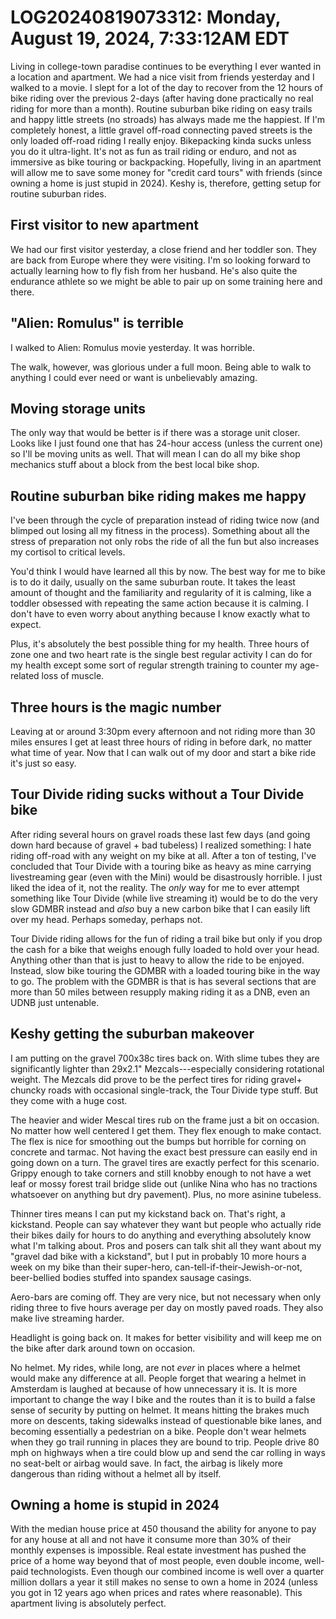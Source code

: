# LOG20240819073312: Monday, August 19, 2024, 7:33:12AM EDT

Living in college-town paradise continues to be everything I ever wanted in a location and apartment. We had a nice visit from friends yesterday and I walked to a movie. I slept for a lot of the day to recover from the 12 hours of bike riding over the previous 2-days (after having done practically no real riding for more than a month). Routine suburban bike riding on easy trails and happy little streets (no stroads) has always made me the happiest. If I'm completely honest, a little gravel off-road connecting paved streets is the only loaded off-road riding I really enjoy. Bikepacking kinda sucks unless you do it ultra-light. It's not as fun as trail riding or enduro, and not as immersive as bike touring or backpacking. Hopefully, living in an apartment will allow me to save some money for "credit card tours" with friends (since owning a home is just stupid in 2024). Keshy is, therefore, getting setup for routine suburban rides.

## First visitor to new apartment

We had our first visitor yesterday, a close friend and her toddler son. They are back from Europe where they were visiting. I'm so looking forward to actually learning how to fly fish from her husband. He's also quite the endurance athlete so we might be able to pair up on some training here and there.

## "Alien: Romulus" is terrible

I walked to Alien: Romulus movie yesterday. It was horrible.

The walk, however, was glorious under a full moon. Being able to walk to anything I could ever need or want is unbelievably amazing. 

## Moving storage units

The only way that would be better is if there was a storage unit closer. Looks like I just found one that has 24-hour access (unless the current one) so I'll be moving units as well. That will mean I can do all my bike shop mechanics stuff about a block from the best local bike shop.

## Routine suburban bike riding makes me happy

I've been through the cycle of preparation instead of riding twice now (and blimped out losing all my fitness in the process). Something about all the stress of preparation not only robs the ride of all the fun but also increases my cortisol to critical levels. 

You'd think I would have learned all this by now. The best way for me to bike is to do it daily, usually on the same suburban route. It takes the least amount of thought and the familiarity and regularity of it is calming, like a toddler obsessed with repeating the same action because it is calming. I don't have to even worry about anything because I know exactly what to expect.

Plus, it's absolutely the best possible thing for my health. Three hours of zone one and two heart rate is the single best regular activity I can do for my health except some sort of regular strength training to counter my age-related loss of muscle.

## Three hours is the magic number

Leaving at or around 3:30pm every afternoon and not riding more than 30 miles ensures I get at least three hours of riding in before dark, no matter what time of year. Now that I can walk out of my door and start a bike ride it's just so easy.

## Tour Divide riding sucks without a Tour Divide bike

After riding several hours on gravel roads these last few days (and going down hard because of gravel + bad tubeless) I realized something: I hate riding off-road with any weight on my bike at all. After a ton of testing, I've concluded that Tour Divide with a touring bike as heavy as mine carrying livestreaming gear (even with the Mini) would be disastrously horrible. I just liked the idea of it, not the reality. The *only* way for me to ever attempt something like Tour Divide (while live streaming it) would be to do the very slow GDMBR instead and *also* buy a new carbon bike that I can easily lift over my head. Perhaps someday, perhaps not.

Tour Divide riding allows for the fun of riding a trail bike but only if you drop the cash for a bike that weighs enough fully loaded to hold over your head. Anything other than that is just to heavy to allow the ride to be enjoyed. Instead, slow bike touring the GDMBR with a loaded touring bike in the way to go. The problem with the GDMBR is that is has several sections that are more than 50 miles between resupply making riding it as a DNB, even an UDNB just untenable.

## Keshy getting the suburban makeover

I am putting on the gravel 700x38c tires back on. With slime tubes they are significantly lighter than 29x2.1" Mezcals---especially considering rotational weight. The Mezcals did prove to be the perfect tires for riding gravel+ chuncky roads with occasional single-track, the Tour Divide type stuff. But they come with a huge cost.

The heavier and wider Mescal tires rub on the frame just a bit on occasion. No matter how well centered I get them. They flex enough to make contact. The flex is nice for smoothing out the bumps but horrible for corning on concrete and tarmac. Not having the exact best pressure can easily end in going down on a turn. The gravel tires are exactly perfect for this scenario. Grippy enough to take corners and still knobby enough to not have a wet leaf or mossy forest trail bridge slide out (unlike Nina who has no tractions whatsoever on anything but dry pavement). Plus, no more asinine tubeless.

Thinner tires means I can put my kickstand back on. That's right, a kickstand. People can say whatever they want but people who actually ride their bikes daily for hours to do anything and everything absolutely know what I'm talking about. Pros and posers can talk shit all they want about my "gravel dad bike with a kickstand", but I put in probably 10 more hours a week on my bike than their super-hero, can-tell-if-their-Jewish-or-not, beer-bellied bodies stuffed into spandex sausage casings.

Aero-bars are coming off. They are very nice, but not necessary when only riding three to five hours average per day on mostly paved roads. They also make live streaming harder.

Headlight is going back on. It makes for better visibility and will keep me on the bike after dark around town on occasion.

No helmet. My rides, while long, are not *ever* in places where a helmet would make any difference at all. People forget that wearing a helmet in Amsterdam is laughed at because of how unnecessary it is. It is more important to change the way I bike and the routes than it is to build a false sense of security by putting on helmet. It means hitting the brakes much more on descents, taking sidewalks instead of questionable bike lanes, and becoming essentially a pedestrian on a bike. People don't wear helmets when they go trail running in places they are bound to trip. People drive 80 mph on highways when a tire could blow up and send the car rolling in ways no seat-belt or airbag would save. In fact, the airbag is likely more dangerous than riding without a helmet all by itself.

## Owning a home is stupid in 2024

With the median house price at 450 thousand the ability for anyone to pay for any house at all and not have it consume more than 30% of their monthly expenses is impossible. Real estate investment has pushed the price of a home way beyond that of most people, even double income, well-paid technologists. Even though our combined income is well over a quarter million dollars a year it still makes no sense to own a home in 2024 (unless you got in 12 years ago when prices and rates where reasonable). This apartment living is absolutely perfect.
